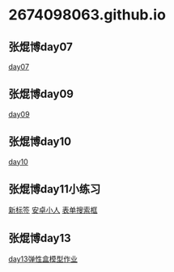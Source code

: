 # 2674098063.github.io
## 张焜博day07
<a href="https://2674098063.github.io/张焜博day07/html/超凡科技.html">day07</a>

## 张焜博day09
<a href="https://2674098063.github.io/张焜博day09/html/小鹿细节未完善.html">day09</a>

## 张焜博day10
<a href="https://2674098063.github.io/张焜博day10/html/day10作业细节未完善.html">day10</a>

## 张焜博day11小练习
<a href="https://2674098063.github.io/张焜博day11/html/test.html">新标签</a>
<a href="https://2674098063.github.io/张焜博day11/html/安卓小人.html">安卓小人</a>
<a href="https://2674098063.github.io/张焜博day11/html/表单搜索框.html">表单搜索框</a>

## 张焜博day13
<a href="https://2674098063.github.io/张焜博day13/html/弹性盒模型作业.html">day13弹性盒模型作业</a>
